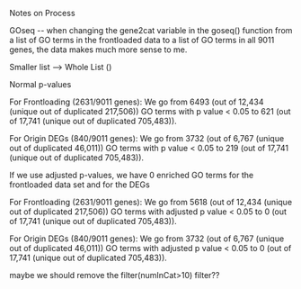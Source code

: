 Notes on Process

GOseq -- when changing the gene2cat variable in the goseq() function from a list of GO terms in the frontloaded data to a list of GO terms in all 9011 genes, the data makes much more sense to me. 



Smaller list --> Whole List ()


Normal p-values

  For Frontloading (2631/9011 genes): We go from 6493 (out of 12,434 (unique out of duplicated 217,506)) GO terms with p value < 0.05 to 621 (out of 17,741 (unique out of duplicated 705,483)).

  For Origin DEGs (840/9011 genes): We go from 3732 (out of 6,767 (unique out of duplicated 46,011)) GO terms with p value < 0.05 to 219 (out of 17,741 (unique out of duplicated 705,483)).



If we use adjusted p-values, we have 0 enriched GO terms for the frontloaded data set and for the DEGs

  For Frontloading (2631/9011 genes): We go from 5618 (out of 12,434 (unique out of duplicated 217,506)) GO terms with adjusted p value < 0.05 to 0 (out of 17,741 (unique out of duplicated 705,483)).

  For Origin DEGs (840/9011 genes): We go from 3732 (out of 6,767 (unique out of duplicated 46,011)) GO terms with adjusted p value < 0.05 to 0 (out of 17,741 (unique out of duplicated 705,483)).

maybe we should remove the filter(numInCat>10) filter??

